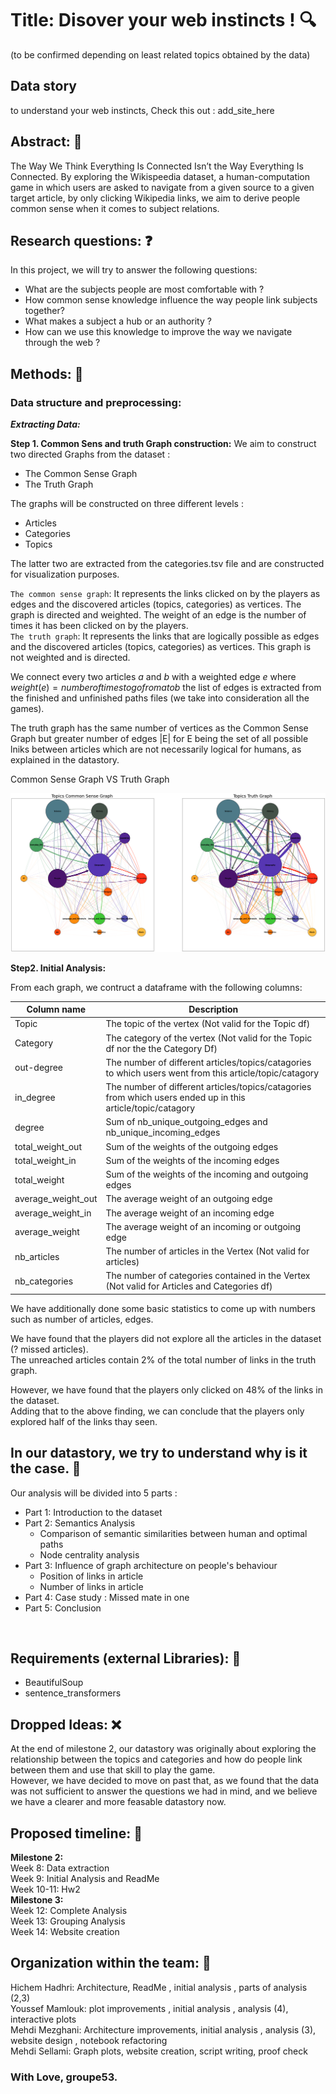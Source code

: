 # Title: Disover your web instincts ! :mag:
(to be confirmed depending on least related topics obtained by the data)


## Data story
to understand your web instincts, Check this out : add_site_here


## Abstract: :page_with_curl:
The Way We Think Everything Is Connected Isn’t the Way Everything Is Connected.
By exploring the Wikispeedia dataset, a human-computation game in which users are asked to navigate from a given source to a given target article, by only clicking Wikipedia links, we aim to derive people common sense when it comes to subject relations. 

## Research questions: :question:
In this project, we will try to answer the following questions:
- What are the subjects people are most comfortable with ?
- How common sense knowledge influence the way people link subjects together?
- What makes a subject a hub or an authority ?
- How can we use this knowledge to improve the way we navigate through the web ?


## Methods: :hammer:


### Data structure and preprocessing: 
 ***Extracting Data:***



**Step 1. Common Sens and truth Graph construction:**
We aim to construct two directed Graphs from the dataset : 
- The Common Sense Graph
- The Truth Graph
  
The graphs will be constructed on three different levels  : 
- Articles
- Categories
- Topics

The latter two are extracted from the categories.tsv file and are constructed for visualization purposes.


  
`The common sense graph`: It represents the links clicked on by the players as edges and the discovered articles (topics, categories) as vertices.
The graph is directed and weighted. The weight of an edge is the number of times it has been clicked on by the players. <br>
`The truth graph`: It represents the links that are logically possible as edges and the discovered articles (topics, categories) as vertices.
This graph is not weighted and is directed.




 We connect every two articles $a$ and $b$ with a weighted edge $e$ where $weight(e) = number of times to go from a to b$
the list of edges is extracted from the finished and unfinished paths files (we take into consideration all the games).


The truth graph has the same number of vertices as the Common Sense Graph but greater number of edges |E|
for E being the set of all possible lniks between articles which are not necessarily logical for humans, as explained in the datastory.

Common Sense Graph  VS  Truth Graph

![alt text](https://github.com/epfl-ada/ada-2022-project-groupe53/blob/main/output.png)

**Step2. Initial Analysis:**

From each graph, we contruct a dataframe with the following columns:

| Column name          | Description                                                                                                                                                                                       |   
|----------------------|---------------------------------------------------------------------------------------------------------------------------------------------------------------------------------------------------|
| Topic           | The topic of the vertex (Not valid for the Topic df)                                                                                                                                    |
| Category            | The category of the vertex (Not valid for the Topic df nor the the Category Df)                                                                      |
| out-degree          | The number of different articles/topics/catagories to which users went from this article/topic/catagory      |
| in_degree          | The number of different articles/topics/catagories from which users ended up in this article/topic/catagory    |
| degree            | Sum of nb_unique_outgoing_edges and nb_unique_incoming_edges            |
| total_weight_out        | Sum of the weights of the outgoing edges     |
| total_weight_in        | Sum of the weights of the incoming edges      |
| total_weight        | Sum of the weights of the incoming and outgoing edges       |
| average_weight_out        | The average weight of an outgoing edge      |
| average_weight_in       | The average weight of an incoming edge     |
| average_weight       | The average weight of an incoming or outgoing edge      |
| nb_articles       |   The number of articles in the Vertex (Not valid for articles)    |
| nb_categories       | The number of categories contained in the Vertex (Not valid for Articles and Categories df)   |


We have additionally done some basic statistics to come up with numbers such as number of articles, edges.<br>

We have found that the players did not explore all the articles in the dataset (? missed articles). <br>
The unreached articles contain 2% of the total number of links in the truth graph. 

However, we have found that the players only clicked on 48% of the links in the dataset.<br> Adding that to the above finding, we can conclude that the players only explored half of the links thay seen.<br>


## In our datastory, we try to understand why is it the case. <!-- insert emoji --> :thinking: 
Our analysis will be divided into 5 parts :
- Part 1: Introduction to the dataset
- Part 2: Semantics Analysis
  - Comparison of semantic similarities between human and optimal paths
  - Node centrality analysis
- Part 3: Influence of graph architecture on people's behaviour
  - Position of links in article
  - Number of links in article
- Part 4: Case study : Missed mate in one
- Part 5: Conclusion
<br>


## Requirements (external Libraries): :wrench:
- BeautifulSoup
- sentence_transformers
## Dropped Ideas: :x:
At the end of milestone 2, our datastory was originally about exploring the relationship between the topics and categories and how do people link between them and use that skill to play the game.<br>
However, we have decided to move on past that, as we found that the data was not sufficient to answer the questions we had in mind, and we believe we have a clearer and more feasable datastory now.

## Proposed timeline:   :calendar:                                                                                                                                                                          
**Milestone 2:** <br>
Week 8: Data extraction <br>
Week 9: Initial Analysis and ReadMe <br>
Week 10-11: Hw2 <br>
**Milestone 3:** <br>
Week 12: Complete Analysis <br>
Week 13: Grouping Analysis <br>
Week 14: Website creation <br>

## Organization within the team: :busts_in_silhouette:

Hichem Hadhri: Architecture, ReadMe , initial analysis , parts of analysis (2,3) <br>
Youssef Mamlouk: plot improvements , initial analysis , analysis (4), interactive plots <br>
Mehdi Mezghani: Architecture improvements, initial analysis , analysis (3), website design , notebook refactoring <br>
Mehdi Sellami: Graph plots, website creation, script writing, proof check <br>


### With Love, groupe53.
